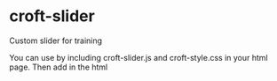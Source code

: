 # croft-slider
Custom slider for training

You can use by including croft-slider.js and croft-style.css in your html page.
Then add in the html <script> tag:
<script>
  const croftSlider = new CroftSlider({
     slider: '.slider', // insert the slider class
     slide: '.slide', // insert the slide class
     slidesToShow: 3 // count of slides on the page
  });
 </script>
